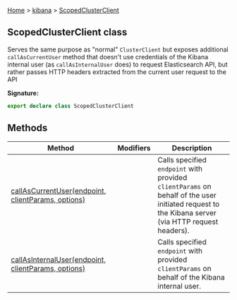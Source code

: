 [Home](./index) &gt; [kibana](./kibana.md) &gt; [ScopedClusterClient](./kibana.scopedclusterclient.md)

## ScopedClusterClient class

Serves the same purpose as "normal" `ClusterClient` but exposes additional `callAsCurrentUser` method that doesn't use credentials of the Kibana internal user (as `callAsInternalUser` does) to request Elasticsearch API, but rather passes HTTP headers extracted from the current user request to the API

<b>Signature:</b>

```typescript
export declare class ScopedClusterClient 
```

## Methods

|  Method | Modifiers | Description |
|  --- | --- | --- |
|  [callAsCurrentUser(endpoint, clientParams, options)](./kibana.scopedclusterclient.callascurrentuser.md) |  | Calls specified <code>endpoint</code> with provided <code>clientParams</code> on behalf of the user initiated request to the Kibana server (via HTTP request headers). |
|  [callAsInternalUser(endpoint, clientParams, options)](./kibana.scopedclusterclient.callasinternaluser.md) |  | Calls specified <code>endpoint</code> with provided <code>clientParams</code> on behalf of the Kibana internal user. |

